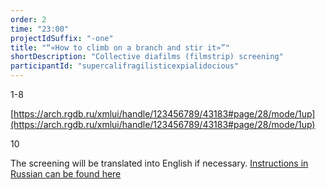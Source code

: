 ```yaml
---
order: 2
time: "23:00"
projectIdSuffix: "-one"
title: "“«How to climb on a branch and stir it»”"
shortDescription: "Collective diafilms (filmstrip) screening"
participantId: "supercalifragilisticexpialidocious"
---
```


1-8

[https://arch.rgdb.ru/xmlui/handle/123456789/43183#page/28/mode/1up](https://arch.rgdb.ru/xmlui/handle/123456789/43183#page/28/mode/1up)

10

The screening will be translated into English if necessary. [Instructions in Russian can be found here](https://drive.google.com/file/d/1ywY0nPqrSgdK7PTgjs1iAUHWu8WDCH7N/view?usp=sharing)

